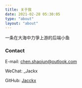 ```yaml
---
title: 关于我
date: 2021-02-28 05:30:05
type: "about"
layout: "about"
---
```




一条在大海中力爭上游的后端小鱼



### Contact



E-mail: <chen.shaojun@outlook.com>

WeChat: _Jackx

GitHub: [Jacckx](https://www.github.com/Jacckx)

